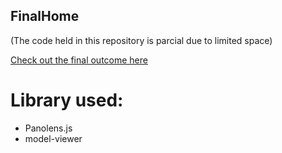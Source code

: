 ## FinalHome
(The code held in this repository is parcial due to limited space)

[Check out the final outcome here](https://fzllab.com/finalhome/)

# Library used:
- Panolens.js
- model-viewer



